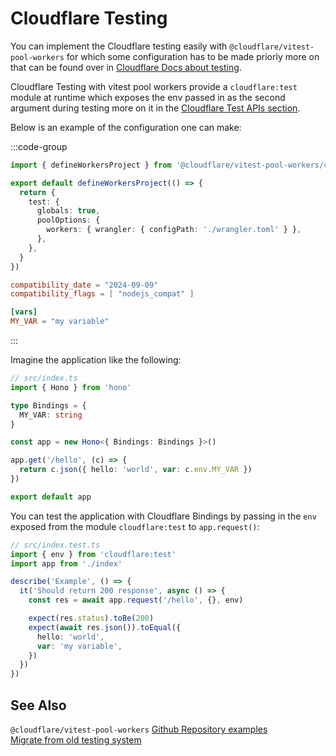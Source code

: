 # Cloudflare Testing

You can implement the Cloudflare testing easily with `@cloudflare/vitest-pool-workers` for which some configuration has to be made priorly more on that can be found over in [Cloudflare Docs about testing](https://developers.cloudflare.com/workers/testing/vitest-integration/get-started/write-your-first-test/).

Cloudflare Testing with vitest pool workers provide a `cloudflare:test` module at runtime which exposes the env passed in as the second argument during testing more on it in the [Cloudflare Test APIs section](https://developers.cloudflare.com/workers/testing/vitest-integration/test-apis/).

Below is an example of the configuration one can make:

:::code-group

```ts [vitest.config.ts]
import { defineWorkersProject } from '@cloudflare/vitest-pool-workers/config'

export default defineWorkersProject(() => {
  return {
    test: {
      globals: true,
      poolOptions: {
        workers: { wrangler: { configPath: './wrangler.toml' } },
      },
    },
  }
})
```

```toml [wrangler.toml]
compatibility_date = "2024-09-09"
compatibility_flags = [ "nodejs_compat" ]

[vars]
MY_VAR = "my variable"
```

:::

Imagine the application like the following:

```ts
// src/index.ts
import { Hono } from 'hono'

type Bindings = {
  MY_VAR: string
}

const app = new Hono<{ Bindings: Bindings }>()

app.get('/hello', (c) => {
  return c.json({ hello: 'world', var: c.env.MY_VAR })
})

export default app
```

You can test the application with Cloudflare Bindings by passing in the `env` exposed from the module `cloudflare:test` to `app.request()`:

```ts
// src/index.test.ts
import { env } from 'cloudflare:test'
import app from './index'

describe('Example', () => {
  it('Should return 200 response', async () => {
    const res = await app.request('/hello', {}, env)

    expect(res.status).toBe(200)
    expect(await res.json()).toEqual({
      hello: 'world',
      var: 'my variable',
    })
  })
})
```

## See Also

`@cloudflare/vitest-pool-workers` [Github Repository examples](https://github.com/cloudflare/workers-sdk/tree/main/fixtures/vitest-pool-workers-examples)\
[Migrate from old testing system](https://developers.cloudflare.com/workers/testing/vitest-integration/get-started/migrate-from-miniflare-2/)

